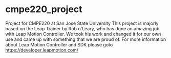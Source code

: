 # cmpe220_project
Project for CMPE220 at San Jose State University
This project is majorly based on the Leap Trainer by Rob o'Leary, who has done an amazing job with Leap Motion Controller. 
We took his work and changed it for our own use and came up with something that we are proud of.
For more information about Leap Motion Controller and SDK please goto https://developer.leapmotion.com/
